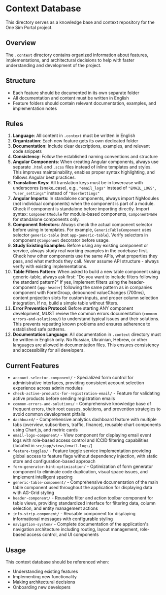 # Context Database

This directory serves as a knowledge base and context repository for the One Sim Portal project.

## Overview

The `.context` directory contains organized information about features, implementations, and architectural decisions to help with faster understanding and development of the project.

## Structure

- Each feature should be documented in its own separate folder
- All documentation and content must be written in English
- Feature folders should contain relevant documentation, examples, and implementation notes

## Rules

1. **Language**: All content in `.context` must be written in English
2. **Organization**: Each new feature gets its own dedicated folder
3. **Documentation**: Include clear descriptions, examples, and relevant code snippets
4. **Consistency**: Follow the established naming conventions and structure
5. **Angular Components**: When creating Angular components, always use separate `.html` and `.scss` files instead of inline templates and styles. This improves maintainability, enables proper syntax highlighting, and follows Angular best practices.
6. **Translation Keys**: All translation keys must be in lowercase with underscores (snake_case), e.g., `"email_logs"` instead of `"EMAIL_LOGS"`, `"user_settings"` instead of `"UserSettings"`
7. **Angular Imports**: In standalone components, always import NgModules (not individual components) when the component is part of a module. Check if component is standalone before importing directly. Import syntax: `ComponentModule` for module-based components, `ComponentName` for standalone components only.
8. **Component Selectors**: Always check the actual component selector before using in templates. For example, `GenericTableComponent` uses selector `generic-table` (not `app-generic-table`). Verify selectors in component `@Component` decorator before usage.
9. **Study Existing Examples**: Before using any existing component or service, always study real working examples in the codebase first. Check how other components use the same APIs, what properties they pass, and what methods they call. Never assume API structure - always verify with existing implementations.
10. **Table Filters Pattern**: When asked to build a new table component using generic-table, always ask first: "Do you want to include filters following the standard pattern?" If yes, implement filters using the header-component (`app-header`) following the same pattern as in companies component with FormGroup, debounced valueChanges (700ms), content projection slots for custom inputs, and proper column selection integration. If no, build a simple table without filters.
11. **Error Prevention Protocol**: Before starting ANY component development, MUST review the common errors documentation (`common-errors-and-solutions/`) to understand typical issues and their solutions. This prevents repeating known problems and ensures adherence to established safe patterns.
12. **Documentation Language**: All documentation in `.context` directory must be written in English only. No Russian, Ukrainian, Hebrew, or other languages are allowed in documentation files. This ensures consistency and accessibility for all developers.

## Current Features

- `account-selector-component/` - Specialized form control for administrative interfaces, providing consistent account selection experience across admin modules
- `check-active-products-for-registration-email/` - Feature for validating active products before sending registration emails
- `common-errors-and-solutions/` - Comprehensive knowledge base of frequent errors, their root causes, solutions, and prevention strategies to avoid common development pitfalls
- `dashboard/` - Comprehensive analytics dashboard feature with multiple tabs (overview, subscribers, traffic, finance), reusable chart components using Chart.js, and metric cards
- `email-logs-component/` - View component for displaying email event logs with role-based access control and ICCID filtering capabilities (located in `src/app/views/email-logs/`)
- `feature-toggles/` - Feature toggle service implementation providing global access to feature flags without dependency injection, with static store and configuration-based approach
- `form-generator-hint-optimization/` - Optimization of form generator component to eliminate code duplication, visual space issues, and implement intelligent spacing
- `generic-table-component/` - Comprehensive documentation of the main table component used throughout the application for displaying data with AG-Grid styling
- `header-component/` - Reusable filter and action toolbar component for table views, providing standardized interface for filtering data, column selection, and entity management actions
- `info-strip-component/` - Reusable component for displaying informational messages with configurable styling
- `navigation-system/` - Complete documentation of the application's navigation architecture including routing, layout management, role-based access control, and UI components

## Usage

This context database should be referenced when:
- Understanding existing features
- Implementing new functionality
- Making architectural decisions
- Onboarding new developers 